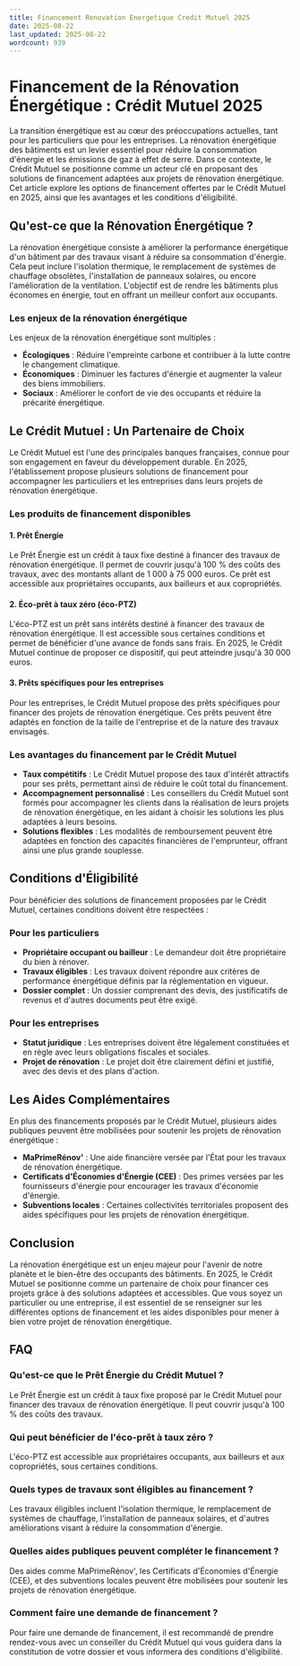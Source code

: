 ```yaml
---
title: Financement Renovation Energetique Credit Mutuel 2025
date: 2025-08-22
last_updated: 2025-08-22
wordcount: 939
---
```


# Financement de la Rénovation Énergétique : Crédit Mutuel 2025

La transition énergétique est au cœur des préoccupations actuelles, tant pour les particuliers que pour les entreprises. La rénovation énergétique des bâtiments est un levier essentiel pour réduire la consommation d'énergie et les émissions de gaz à effet de serre. Dans ce contexte, le Crédit Mutuel se positionne comme un acteur clé en proposant des solutions de financement adaptées aux projets de rénovation énergétique. Cet article explore les options de financement offertes par le Crédit Mutuel en 2025, ainsi que les avantages et les conditions d'éligibilité.

## Qu'est-ce que la Rénovation Énergétique ?

La rénovation énergétique consiste à améliorer la performance énergétique d'un bâtiment par des travaux visant à réduire sa consommation d'énergie. Cela peut inclure l'isolation thermique, le remplacement de systèmes de chauffage obsolètes, l'installation de panneaux solaires, ou encore l'amélioration de la ventilation. L'objectif est de rendre les bâtiments plus économes en énergie, tout en offrant un meilleur confort aux occupants.

### Les enjeux de la rénovation énergétique

Les enjeux de la rénovation énergétique sont multiples :

- **Écologiques** : Réduire l'empreinte carbone et contribuer à la lutte contre le changement climatique.
- **Économiques** : Diminuer les factures d'énergie et augmenter la valeur des biens immobiliers.
- **Sociaux** : Améliorer le confort de vie des occupants et réduire la précarité énergétique.

## Le Crédit Mutuel : Un Partenaire de Choix

Le Crédit Mutuel est l'une des principales banques françaises, connue pour son engagement en faveur du développement durable. En 2025, l'établissement propose plusieurs solutions de financement pour accompagner les particuliers et les entreprises dans leurs projets de rénovation énergétique.

### Les produits de financement disponibles

#### 1. Prêt Énergie

Le Prêt Énergie est un crédit à taux fixe destiné à financer des travaux de rénovation énergétique. Il permet de couvrir jusqu'à 100 % des coûts des travaux, avec des montants allant de 1 000 à 75 000 euros. Ce prêt est accessible aux propriétaires occupants, aux bailleurs et aux copropriétés.

#### 2. Éco-prêt à taux zéro (éco-PTZ)

L'éco-PTZ est un prêt sans intérêts destiné à financer des travaux de rénovation énergétique. Il est accessible sous certaines conditions et permet de bénéficier d'une avance de fonds sans frais. En 2025, le Crédit Mutuel continue de proposer ce dispositif, qui peut atteindre jusqu'à 30 000 euros.

#### 3. Prêts spécifiques pour les entreprises

Pour les entreprises, le Crédit Mutuel propose des prêts spécifiques pour financer des projets de rénovation énergétique. Ces prêts peuvent être adaptés en fonction de la taille de l'entreprise et de la nature des travaux envisagés.

### Les avantages du financement par le Crédit Mutuel

- **Taux compétitifs** : Le Crédit Mutuel propose des taux d'intérêt attractifs pour ses prêts, permettant ainsi de réduire le coût total du financement.
- **Accompagnement personnalisé** : Les conseillers du Crédit Mutuel sont formés pour accompagner les clients dans la réalisation de leurs projets de rénovation énergétique, en les aidant à choisir les solutions les plus adaptées à leurs besoins.
- **Solutions flexibles** : Les modalités de remboursement peuvent être adaptées en fonction des capacités financières de l'emprunteur, offrant ainsi une plus grande souplesse.

## Conditions d'Éligibilité

Pour bénéficier des solutions de financement proposées par le Crédit Mutuel, certaines conditions doivent être respectées :

### Pour les particuliers

- **Propriétaire occupant ou bailleur** : Le demandeur doit être propriétaire du bien à rénover.
- **Travaux éligibles** : Les travaux doivent répondre aux critères de performance énergétique définis par la réglementation en vigueur.
- **Dossier complet** : Un dossier comprenant des devis, des justificatifs de revenus et d'autres documents peut être exigé.

### Pour les entreprises

- **Statut juridique** : Les entreprises doivent être légalement constituées et en règle avec leurs obligations fiscales et sociales.
- **Projet de rénovation** : Le projet doit être clairement défini et justifié, avec des devis et des plans d'action.

## Les Aides Complémentaires

En plus des financements proposés par le Crédit Mutuel, plusieurs aides publiques peuvent être mobilisées pour soutenir les projets de rénovation énergétique :

- **MaPrimeRénov'** : Une aide financière versée par l'État pour les travaux de rénovation énergétique.
- **Certificats d'Économies d'Énergie (CEE)** : Des primes versées par les fournisseurs d'énergie pour encourager les travaux d'économie d'énergie.
- **Subventions locales** : Certaines collectivités territoriales proposent des aides spécifiques pour les projets de rénovation énergétique.

## Conclusion

La rénovation énergétique est un enjeu majeur pour l'avenir de notre planète et le bien-être des occupants des bâtiments. En 2025, le Crédit Mutuel se positionne comme un partenaire de choix pour financer ces projets grâce à des solutions adaptées et accessibles. Que vous soyez un particulier ou une entreprise, il est essentiel de se renseigner sur les différentes options de financement et les aides disponibles pour mener à bien votre projet de rénovation énergétique.

## FAQ

### Qu'est-ce que le Prêt Énergie du Crédit Mutuel ?

Le Prêt Énergie est un crédit à taux fixe proposé par le Crédit Mutuel pour financer des travaux de rénovation énergétique. Il peut couvrir jusqu'à 100 % des coûts des travaux.

### Qui peut bénéficier de l'éco-prêt à taux zéro ?

L'éco-PTZ est accessible aux propriétaires occupants, aux bailleurs et aux copropriétés, sous certaines conditions.

### Quels types de travaux sont éligibles au financement ?

Les travaux éligibles incluent l'isolation thermique, le remplacement de systèmes de chauffage, l'installation de panneaux solaires, et d'autres améliorations visant à réduire la consommation d'énergie.

### Quelles aides publiques peuvent compléter le financement ?

Des aides comme MaPrimeRénov', les Certificats d'Économies d'Énergie (CEE), et des subventions locales peuvent être mobilisées pour soutenir les projets de rénovation énergétique.

### Comment faire une demande de financement ?

Pour faire une demande de financement, il est recommandé de prendre rendez-vous avec un conseiller du Crédit Mutuel qui vous guidera dans la constitution de votre dossier et vous informera des conditions d'éligibilité.